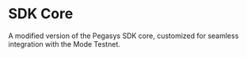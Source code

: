 # SDK Core

A modified version of the Pegasys SDK core, customized for seamless integration with the Mode Testnet.
